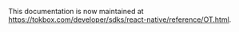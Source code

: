 This documentation is now maintained at https://tokbox.com/developer/sdks/react-native/reference/OT.html.
